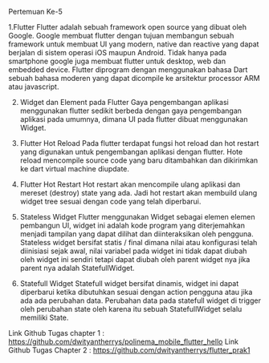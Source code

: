 Pertemuan Ke-5

1.Flutter
Flutter adalah sebuah framework open source yang dibuat oleh Google. Google membuat
flutter dengan tujuan membangun sebuah framework untuk membuat UI yang modern, native 
dan reactive yang dapat berjalan di sistem operasi iOS maupun Android. Tidak hanya pada 
smartphone google juga membuat flutter untuk desktop, web dan embedded device.
Flutter diprogram dengan menggunakan bahasa Dart sebuah bahasa moderen yang dapat 
dicompile ke arsitektur processor ARM atau javascript. 

2. Widget dan Element pada Flutter
	Gaya pengembangan aplikasi menggunakan flutter sedikit berbeda dengan gaya 
pengembangan aplikasi pada umumnya, dimana UI pada flutter dibuat menggunakan Widget. 

3. Flutter Hot Reload
    Pada flutter terdapat fungsi hot reload dan hot restart yang digunakan untuk 
pengembangan aplikasi dengan flutter. Hote reload mencompile source code yang baru 
ditambahkan dan dikirimkan ke dart virtual machine diupdate. 

4. Flutter Hot Restart
	Hot restart akan mencompile ulang aplikasi dan mereset (destroy) state yang ada. Jadi 
hot restart akan membuild ulang widget tree sesuai dengan code yang telah diperbarui. 

5. Stateless Widget
	Flutter menggunakan Widget sebagai elemen elemen pembangun UI, widget ini adalah 
kode program yang diterjemahkan menjadi tampilan yang dapat dilihat dan diinteraksikan 
oleh pengguna. Stateless widget bersifat statis / final dimana nilai atau konfigurasi telah 
diinisiasi sejak awal, nilai variabel pada widget ini tidak dapat diubah oleh widget ini sendiri 
tetapi dapat diubah oleh parent widget nya jika parent nya adalah StatefullWidget.

6. Statefull Widget
	Statefull widget bersifat dinamis, widget ini dapat diperbarui ketika dibutuhkan sesuai 
dengan action pengguna atau jika ada ada perubahan data. Perubahan data pada statefull 
widget di trigger oleh perubahan state oleh karena itu sebuah StatefullWidget selalu memiliki 
State.

Link Github Tugas chapter 1 : https://github.com/dwityantherrys/polinema_mobile_flutter_hello
Link Github Tugas Chapter 2 : https://github.com/dwityantherrys/flutter_prak1
